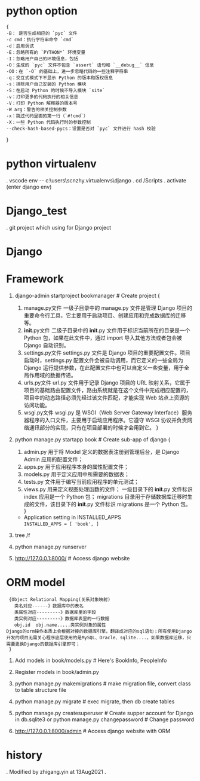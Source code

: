 # python option
    {
    -B： 是否生成相应的 `pyc` 文件
    -c cmd：执行字符串命令 `cmd`
    -d：启用调试
    -E：忽略所有的 `PYTHON*` 环境变量
    -I：忽略用户自己的环境信息，包括
    -O：生成的 `pyc` 文件不包含 `assert` 语句和 `__debug__` 信息
    -OO：在 `-O` 的基础上，进一步忽略代码的一些注释字符串
    -q：交互式模式下不显示 Python 的版本和版权信息
    -s：排除用户自己安装的 Python 模块
    -S：在启动 Python 的时候不导入模块 `site`
    -v：打印更多的代码执行的相关信息
    -V：打印 Python 解释器的版本号
    -W arg：警告的相关控制参数
    -x：跳过代码里面的第一行（`#!cmd`）
    -X：一些 Python 代码执行时的参数控制
    --check-hash-based-pycs：设置是否对 `pyc` 文件进行 hash 校验
}

# python virtualenv
   . vscode env -- c:\users\scnzhy\.virtualenvs\django
   . cd <env>/Scripts
   . activate (enter django env)

# Django_test
   . git project which using for Django project

# Django
   # Framework
   1. django-admin startproject bookmanager # Create project
       {
        1) manage.py文件
          一级子目录中的 manage.py 文件是管理 Django 项目的重要命令行工具，它主要用于启动项目、创建应用和完成数据库的迁移等。
        2) __init__.py文件
          二级子目录中的 __init__.py 文件用于标识当前所在的目录是一个 Python 包，如果在此文件中，通过 import 导入其他方法或者包会被 Django 自动识别。
        3) settings.py文件
          settings.py 文件是 Django 项目的重要配置文件。项目启动时，settings.py 配置文件会被自动调用，而它定义的一些全局为 Django 运行提供参数，在此配置文件中也可以自定义一些变量，用于全局作用域的数据传递。
        4) urls.py文件
          url.py 文件用于记录 Django 项目的 URL 映射关系，它属于项目的基础路由配置文件，路由系统就是在这个文件中完成相应配置的，项目中的动态路径必须先经过该文件匹配，才能实现 Web 站点上资源的访问功能。
        5) wsgi.py文件
          wsgi.py 是 WSGI（Web Server Gateway Interface）服务器程序的入口文件，主要用于启动应用程序。它遵守 WSGI 协议并负责网络通讯部分的实现，只有在项目部署的时候才会用到它。
        } 
   2. python manage.py startapp book  # Create sub-app of django
       {
        1) admin.py 用于将 Model 定义的数据表注册到管理后台，是 Django Admin 应用的配置文件；
        2) apps.py 用于应用程序本身的属性配置文件；
        3) models.py 用于定义应用中所需要的数据表；
        4) tests.py 文件用于编写当前应用程序的单元测试；
        5) views.py 用来定义视图处理函数的文件；
        一级目录下的 __init__.py 文件标识 index 应用是一个 Python 包；
        migrations 目录用于存储数据库迁移时生成的文件，该目录下的 __init__.py 文件标识 migrations 是一个 Python 包。
        }
        - Application setting in INSTALLED_APPS  
        <code>INSTALLED_APPS = [
        'book',
        ]</code>

   3. tree /f <dir>

   4. python manage.py runserver

   5. http://127.0.0.1:8000/ # Access django website
   
   # ORM model
     {Object Relational Mapping(关系对象映射)
       类名对应------》数据库中的表名
       类属性对应---------》数据库里的字段
       类实例对应---------》数据库表里的一行数据
       obj.id  obj.name.....类实例对象的属性
    Django的orm操作本质上会根据对接的数据库引擎，翻译成对应的sql语句；所有使用Django开发的项目无需关心程序底层使用的是MySQL、Oracle、sqlite....，如果数据库迁移，只需要更换Django的数据库引擎即可；
     }
   1. Add models in book/models.py  # Here's BookInfo, PeopleInfo

   2. Register models in book/admin.py

   3. python manage.py makemigrations   # make migration file, convert class to table structure file

   4. python manage.py migrate  # exec migrate, then db create tables

   5. python manage.py createsuperuser  # Create supper account for Django in db.sqlite3
      or python manage.py changepassword # Change password

   6. http://127.0.0.1:8000/admin # Access django website with ORM

# history
   . Modified by zhigang.yin at 13Aug2021
   . 
